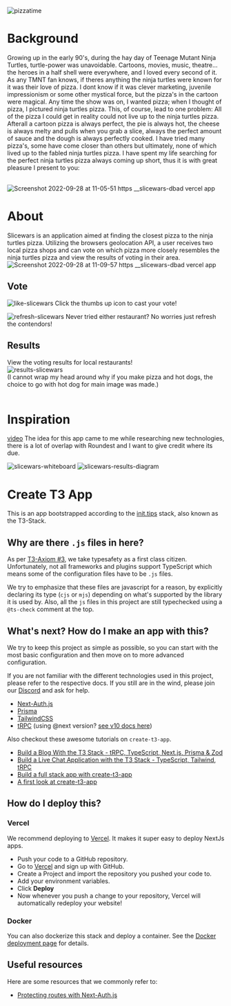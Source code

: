 ![pizzatime](https://user-images.githubusercontent.com/82413454/192655528-6af22c8b-0303-4e1b-a18b-8db126ed0e45.jpeg)
# Background

Growing up in the early 90's, during the hay day of Teenage Mutant Ninja Turtles, turtle-power was unavoidable. Cartoons, movies, music, theatre... the heroes in a half shell were everywhere, and I loved every second of it. As any TMNT fan knows, if theres anything the ninja turtles were known for it was their love of pizza. I dont know if it was clever marketing, juvenile impressionism or some other mystical force, but the pizza's in the cartoon were magical. Any time the show was on, I wanted pizza; when I thought of pizza, I pictured ninja turtles pizza. This, of course, lead to one problem: All of the pizza I could get in reality could not live up to the ninja turtles pizza. Afterall a cartoon pizza is always perfect, the pie is always hot, the cheese is always melty and pulls when you grab a slice, always the perfect amount of sauce and the dough is always perfectly cooked. I have tried many pizza's, some have come closer than others but ultimately, none of which lived up to the fabled ninja turtles pizza. I have spent my life searching for the perfect ninja turtles pizza always coming up short, thus it is with great pleasure I present to you:
<br />
<br />


![Screenshot 2022-09-28 at 11-05-51 https __slicewars-dbad vercel app](https://user-images.githubusercontent.com/82413454/192815358-c3cbbae6-e7bb-42c7-a217-19c8311175ef.png)
# About

Slicewars is an application aimed at finding the closest pizza to the ninja turtles pizza. Utilizing the browsers geolocation API, a user receives two local pizza shops and can vote on which pizza more closely resembles the ninja turtles pizza and view the results of voting in their area.
![Screenshot 2022-09-28 at 11-09-57 https __slicewars-dbad vercel app](https://user-images.githubusercontent.com/82413454/192818798-63c7624b-b165-45d0-8721-6291db0c3637.png)

## Vote
![like-slicewars](https://user-images.githubusercontent.com/82413454/192821763-2546abae-56c4-401b-9e65-bd9dc30a9fc3.png)
Click the thumbs up icon to cast your vote!

![refresh-slicewars](https://user-images.githubusercontent.com/82413454/192821867-014be9e4-0eee-4f85-a92f-ea1b1a50a5fd.png)
Never tried either restaurant? No worries just refresh the contendors!
<br />
## Results
View the voting results for local restaurants!
<br />
![results-slicewars](https://user-images.githubusercontent.com/82413454/192822881-32d475ea-774e-42c0-b6e8-e42a93bdb2fe.png)
<br />
(I cannot wrap my head around why if you make pizza and hot dogs, the choice to go with hot dog for main image was made.)
<br />
<br />
# Inspiration
[video]("https://www.youtube.com/embed/PKy2lYEnhgs")
The idea for this app came to me while researching new technologies, there is a lot of overlap with Roundest and I want to give credit where its due. 

![slicewars-whiteboard](https://user-images.githubusercontent.com/82413454/192639718-ddf91d67-005e-46eb-bb11-57e5191b9f39.png)
![slicewars-results-diagram](https://user-images.githubusercontent.com/82413454/192639724-8c04cfcc-6b67-46a6-ad11-6ceda3c2f335.png)



# Create T3 App

This is an app bootstrapped according to the [init.tips](https://init.tips) stack, also known as the T3-Stack.

## Why are there `.js` files in here?

As per [T3-Axiom #3](https://github.com/t3-oss/create-t3-app/tree/next#3-typesafety-isnt-optional), we take typesafety as a first class citizen. Unfortunately, not all frameworks and plugins support TypeScript which means some of the configuration files have to be `.js` files.

We try to emphasize that these files are javascript for a reason, by explicitly declaring its type (`cjs` or `mjs`) depending on what's supported by the library it is used by. Also, all the `js` files in this project are still typechecked using a `@ts-check` comment at the top.

## What's next? How do I make an app with this?

We try to keep this project as simple as possible, so you can start with the most basic configuration and then move on to more advanced configuration.

If you are not familiar with the different technologies used in this project, please refer to the respective docs. If you still are in the wind, please join our [Discord](https://t3.gg/discord) and ask for help.

- [Next-Auth.js](https://next-auth.js.org)
- [Prisma](https://prisma.io)
- [TailwindCSS](https://tailwindcss.com)
- [tRPC](https://trpc.io) (using @next version? [see v10 docs here](https://trpc.io/docs/v10/))

Also checkout these awesome tutorials on `create-t3-app`.

- [Build a Blog With the T3 Stack - tRPC, TypeScript, Next.js, Prisma & Zod](https://www.youtube.com/watch?v=syEWlxVFUrY)
- [Build a Live Chat Application with the T3 Stack - TypeScript, Tailwind, tRPC](https://www.youtube.com/watch?v=dXRRY37MPuk)
- [Build a full stack app with create-t3-app](https://www.nexxel.dev/blog/ct3a-guestbook)
- [A first look at create-t3-app](https://dev.to/ajcwebdev/a-first-look-at-create-t3-app-1i8f)

## How do I deploy this?

### Vercel

We recommend deploying to [Vercel](https://vercel.com/?utm_source=t3-oss&utm_campaign=oss). It makes it super easy to deploy NextJs apps.

- Push your code to a GitHub repository.
- Go to [Vercel](https://vercel.com/?utm_source=t3-oss&utm_campaign=oss) and sign up with GitHub.
- Create a Project and import the repository you pushed your code to.
- Add your environment variables.
- Click **Deploy**
- Now whenever you push a change to your repository, Vercel will automatically redeploy your website!

### Docker

You can also dockerize this stack and deploy a container. See the [Docker deployment page](https://create-t3-app-nu.vercel.app/en/deployment/docker) for details.

## Useful resources

Here are some resources that we commonly refer to:

- [Protecting routes with Next-Auth.js](https://next-auth.js.org/configuration/nextjs#unstable_getserversession)
